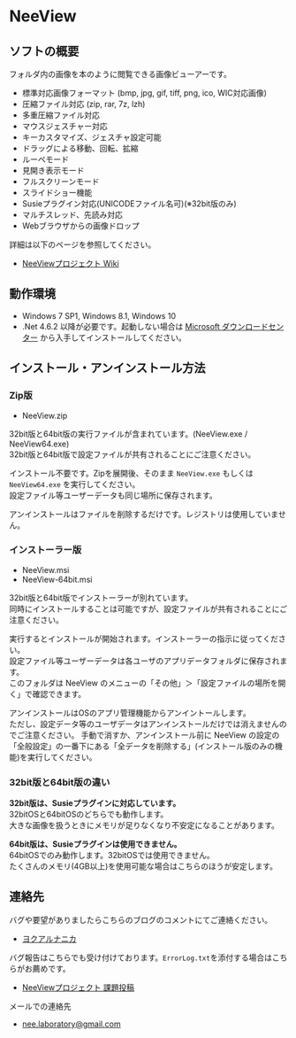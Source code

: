 # NeeView <VERSION/>

## ソフトの概要

  フォルダ内の画像を本のように閲覧できる画像ビューアーです。  

  * 標準対応画像フォーマット (bmp, jpg, gif, tiff, png, ico, WIC対応画像)
  * 圧縮ファイル対応 (zip, rar, 7z, lzh)
  * 多重圧縮ファイル対応
  * マウスジェスチャー対応
  * キーカスタマイズ、ジェスチャ設定可能
  * ドラッグによる移動、回転、拡縮
  * ルーペモード
  * 見開き表示モード
  * フルスクリーンモード
  * スライドショー機能
  * Susieプラグイン対応(UNICODEファイル名可)(※32bit版のみ)
  * マルチスレッド、先読み対応
  * Webブラウザからの画像ドロップ

  詳細は以下のページを参照してください。
  
  * [NeeViewプロジェクト Wiki](https://bitbucket.org/neelabo/neeview/wiki/)


## 動作環境

  * Windows 7 SP1, Windows 8.1, Windows 10
  * .Net 4.6.2 以降が必要です。起動しない場合は [Microsoft ダウンロードセンター](https://www.microsoft.com/ja-jp/download/details.aspx?id=53345) から入手してインストールしてください。


## インストール・アンインストール方法

### Zip版

  * NeeView<VERSION/>.zip

  32bit版と64bit版の実行ファイルが含まれています。(NeeView.exe / NeeView64.exe)  
  32bit版と64bit版で設定ファイルが共有されることにご注意ください。  

  インストール不要です。Zipを展開後、そのまま `NeeView.exe` もしくは `NeeView64.exe` を実行してください。  
  設定ファイル等ユーザーデータも同じ場所に保存されます。  

  アンインストールはファイルを削除するだけです。レジストリは使用していません。

### インストーラー版

  * NeeView<VERSION/>.msi
  * NeeView<VERSION/>-64bit.msi

  32bit版と64bit版でインストーラーが別れています。  
  同時にインストールすることは可能ですが、設定ファイルが共有されることにご注意ください。  

  実行するとインストールが開始されます。インストーラーの指示に従ってください。  
  設定ファイル等ユーザーデータは各ユーザのアプリデータフォルダに保存されます。  
  このフォルダは NeeView のメニューの「その他」＞「設定ファイルの場所を開く」で確認できます。  
  
  アンインストールはOSのアプリ管理機能からアンイントールします。  
  ただし、設定データ等のユーザデータはアンインストールだけでは消えませんのでご注意ください。
  手動で消すか、アンインストール前に NeeView の設定の「全般設定」の一番下にある「全データを削除する」(インストール版のみの機能)を実行してください。

### 32bit版と64bit版の違い

  __32bit版は、Susieプラグインに対応しています。__  
  32bitOSと64bitOSのどちらでも動作します。  
  大きな画像を扱うときにメモリが足りなくなり不安定になることがあります。

  __64bit版は、Susieプラグインは使用できません。__  
  64bitOSでのみ動作します。32bitOSでは使用できません。  
  たくさんのメモリ(4GB以上)を使用可能な場合はこちらのほうが安定します。


## 連絡先

 バグや要望がありましたらこちらのブログのコメントにてご連絡ください。
 
  * [ヨクアルナニカ](https://yokuarunanika.blogspot.jp/)
 
 バグ報告はこちらでも受け付けております。`ErrorLog.txt`を添付する場合はこちらがお薦めです。
 
  * [NeeViewプロジェクト 課題投稿](https://bitbucket.org/neelabo/neeview/issues/new)
 
メールでの連絡先

  * [nee.laboratory@gmail.com](mailto:nee.laboratory@gmail.com)